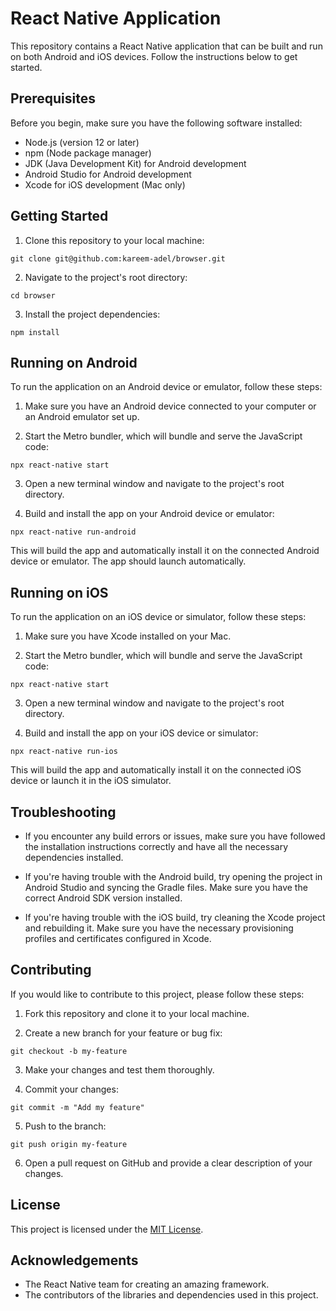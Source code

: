 # React Native Application

This repository contains a React Native application that can be built and run on both Android and iOS devices. Follow the instructions below to get started.

## Prerequisites

Before you begin, make sure you have the following software installed:

- Node.js (version 12 or later)
- npm (Node package manager)
- JDK (Java Development Kit) for Android development
- Android Studio for Android development
- Xcode for iOS development (Mac only)

## Getting Started

1. Clone this repository to your local machine:

```shell
git clone git@github.com:kareem-adel/browser.git
```

2. Navigate to the project's root directory:

```shell
cd browser
```

3. Install the project dependencies:

```shell
npm install
```

## Running on Android

To run the application on an Android device or emulator, follow these steps:

1. Make sure you have an Android device connected to your computer or an Android emulator set up.

2. Start the Metro bundler, which will bundle and serve the JavaScript code:

```shell
npx react-native start
```

3. Open a new terminal window and navigate to the project's root directory.

4. Build and install the app on your Android device or emulator:

```shell
npx react-native run-android
```

This will build the app and automatically install it on the connected Android device or emulator. The app should launch automatically.

## Running on iOS

To run the application on an iOS device or simulator, follow these steps:

1. Make sure you have Xcode installed on your Mac.

2. Start the Metro bundler, which will bundle and serve the JavaScript code:

```shell
npx react-native start
```

3. Open a new terminal window and navigate to the project's root directory.

4. Build and install the app on your iOS device or simulator:

```shell
npx react-native run-ios
```

This will build the app and automatically install it on the connected iOS device or launch it in the iOS simulator.

## Troubleshooting

- If you encounter any build errors or issues, make sure you have followed the installation instructions correctly and have all the necessary dependencies installed.

- If you're having trouble with the Android build, try opening the project in Android Studio and syncing the Gradle files. Make sure you have the correct Android SDK version installed.

- If you're having trouble with the iOS build, try cleaning the Xcode project and rebuilding it. Make sure you have the necessary provisioning profiles and certificates configured in Xcode.

## Contributing

If you would like to contribute to this project, please follow these steps:

1. Fork this repository and clone it to your local machine.

2. Create a new branch for your feature or bug fix:

```shell
git checkout -b my-feature
```

3. Make your changes and test them thoroughly.

4. Commit your changes:

```shell
git commit -m "Add my feature"
```

5. Push to the branch:

```shell
git push origin my-feature
```

6. Open a pull request on GitHub and provide a clear description of your changes.

## License

This project is licensed under the [MIT License](LICENSE).

## Acknowledgements

- The React Native team for creating an amazing framework.
- The contributors of the libraries and dependencies used in this project.